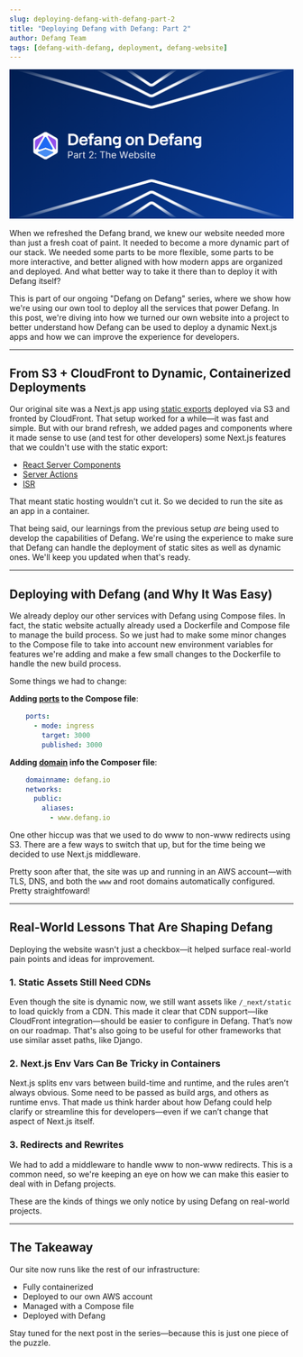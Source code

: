 ```yaml
---
slug: deploying-defang-with-defang-part-2
title: "Deploying Defang with Defang: Part 2"
author: Defang Team
tags: [defang-with-defang, deployment, defang-website]
---
```


![Defang Compose Update](/img/defang-on-defang/part-2/header.png)

When we refreshed the Defang brand, we knew our website needed more than just a fresh coat of paint. It needed to become a more dynamic part of our stack. We needed some parts to be more flexible, some parts to be more interactive, and better aligned with how modern apps are organized and deployed. And what better way to take it there than to deploy it with Defang itself?

This is part of our ongoing "Defang on Defang" series, where we show how we're using our own tool to deploy all the services that power Defang. In this post, we're diving into how we turned our own website into a project to better understand how Defang can be used to deploy a dynamic Next.js apps and how we can improve the experience for developers.

---

## From S3 + CloudFront to Dynamic, Containerized Deployments

Our original site was a Next.js app using [static exports](https://nextjs.org/docs/pages/building-your-application/deploying/static-exports) deployed via S3 and fronted by CloudFront. That setup worked for a while—it was fast and simple. But with our brand refresh, we added pages and components where it made sense to use (and test for other developers) some Next.js features that we couldn't use with the static export:

- [React Server Components](https://nextjs.org/docs/app/building-your-application/rendering/server-components)
- [Server Actions](https://nextjs.org/docs/app/building-your-application/data-fetching/server-actions-and-mutations)
- [ISR](https://nextjs.org/docs/app/building-your-application/data-fetching/incremental-static-regeneration)

That meant static hosting wouldn't cut it. So we decided to run the site as an app in a container.

That being said, our learnings from the previous setup *are* being used to develop the capabilities of Defang. We're using the experience to make sure that Defang can handle the deployment of static sites as well as dynamic ones. We'll keep you updated when that's ready.

---

## Deploying with Defang (and Why It Was Easy)

We already deploy our other services with Defang using Compose files. In fact, the static website actually already used a Dockerfile and Compose file to manage the build process. So we just had to make some minor changes to the Compose file to take into account new environment variables for features we're adding and make a few small changes to the Dockerfile to handle the new build process.

Some things we had to change:

**Adding [ports](https://docs.defang.io/docs/concepts/compose#ports) to the Compose file**:
```yaml
    ports:
      - mode: ingress
        target: 3000
        published: 3000
```

**Adding [domain](https://docs.defang.io/docs/concepts/domains) info the Composer file**:
```yaml
    domainname: defang.io
    networks:
      public:
        aliases:
          - www.defang.io
```

One other hiccup was that we used to do www to non-www redirects using S3. There are a few ways to switch that up, but for the time being we decided to use Next.js middleware.

Pretty soon after that, the site was up and running in an AWS account—with TLS, DNS, and both the `www` and root domains automatically configured. Pretty straightfoward! 

---

## Real-World Lessons That Are Shaping Defang

Deploying the website wasn't just a checkbox—it helped surface real-world pain points and ideas for improvement.

### 1. Static Assets Still Need CDNs
Even though the site is dynamic now, we still want assets like `/_next/static` to load quickly from a CDN. This made it clear that CDN support—like CloudFront integration—should be easier to configure in Defang. That’s now on our roadmap. That's also going to be useful for other frameworks that use similar asset paths, like Django.

### 2. Next.js Env Vars Can Be Tricky in Containers
Next.js splits env vars between build-time and runtime, and the rules aren’t always obvious. Some need to be passed as build args, and others as runtime envs. That made us think harder about how Defang could help clarify or streamline this for developers—even if we can’t change that aspect of Next.js itself.

### 3. Redirects and Rewrites
We had to add a middleware to handle www to non-www redirects. This is a common need, so we're keeping an eye on how we can make this easier to deal with in Defang projects.

These are the kinds of things we only notice by using Defang on real-world projects.

---

## The Takeaway

Our site now runs like the rest of our infrastructure:

- Fully containerized
- Deployed to our own AWS account
- Managed with a Compose file
- Deployed with Defang

Stay tuned for the next post in the series—because this is just one piece of the puzzle.


